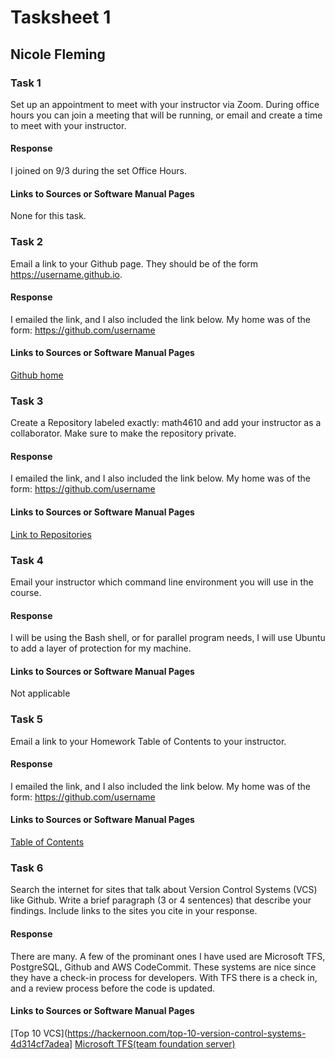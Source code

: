 # Tasksheet 1
## Nicole Fleming

### Task 1
Set up an appointment to meet with your instructor via Zoom. During office hours you can 
join a meeting that will be running, or email and create a time to meet with your instructor.

#### Response
I joined on 9/3 during the set Office Hours.
#### Links to Sources or Software Manual Pages
None for this task.

### Task 2
Email a link to your Github page. They should be of the form https://username.github.io.

#### Response 
 I emailed the link, and I also included the link below. My home was of the form: https://github.com/username
#### Links to Sources or Software Manual Pages
[Github home](https://github.com/nicoleefleming)

### Task 3
Create a Repository labeled exactly: math4610 and add your instructor as a collaborator. Make sure to make the repository private.
#### Response 
 I emailed the link, and I also included the link below. My home was of the form: https://github.com/username
#### Links to Sources or Software Manual Pages
[Link to Repositories](https://github.com/nicoleefleming?tab=repositories)

### Task 4
Email your instructor which command line environment you will use in the course.
#### Response 
I will be using the Bash shell, or for parallel program needs, I will use Ubuntu to add a layer of protection for my machine.
#### Links to Sources or Software Manual Pages
Not applicable

### Task 5
Email a link to your Homework Table of Contents to your instructor. 
#### Response 
I emailed the link, and I also included the link below. My home was of the form: https://github.com/username
#### Links to Sources or Software Manual Pages
[Table of Contents](https://github.com/nicoleefleming/math4610/blob/master/TableofContents.md)

### Task 6
Search the internet for sites that talk about Version Control Systems (VCS) like Github. 
Write a brief paragraph (3 or 4 sentences) that describe your findings. Include links to the sites you cite in your response.
#### Response 
There are many. A few of the prominant ones I have used are Microsoft TFS, PostgreSQL, Github and AWS CodeCommit. 
These systems are nice since they have a check-in process for developers. With TFS there is a check in, and a review process before the code is updated.
#### Links to Sources or Software Manual Pages
[Top 10 VCS](https://hackernoon.com/top-10-version-control-systems-4d314cf7adea]
[Microsoft TFS(team foundation server)](https://azure.microsoft.com/en-us/services/devops/server/)
